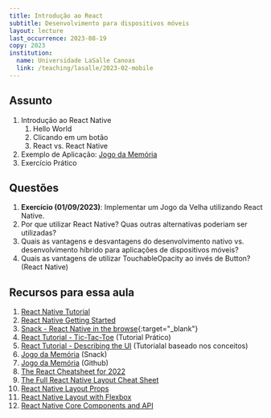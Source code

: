 ```yaml
---
title: Introdução ao React
subtitle: Desenvolvimento para dispositivos móveis
layout: lecture
last_occurrence: 2023-08-19
copy: 2023
institution:
  name: Universidade LaSalle Canoas
  link: /teaching/lasalle/2023-02-mobile
---
```


## Assunto

1. Introdução ao React Native
    1. Hello World
    2. Clicando em um botão
    3. React vs. React Native
2. Exemplo de Aplicação: [Jogo da Memória](https://snack.expo.dev/@rafasgj/memory-game)
3. Exercício Prático


## Questões

1. **Exercício (01/09/2023)**: Implementar um Jogo da Velha utilizando React Native. 
2. Por que utilizar React Native? Quas outras alternativas poderiam ser utilizadas?
3. Quais as vantagens e desvantagens do desenvolvimento nativo vs. desenvolvimento híbrido para aplicações de dispositivos móveis?
4. Quais as vantagens de utilizar TouchableOpacity ao invés de Button? (React Native)


## Recursos para essa aula

1. [React Native Tutorial](https://reactnative.dev/docs/tutorial)
2. [React Native Getting Started](https://reactnative.dev/docs/getting-started)
3. [Snack - React Native in the browse](https://snack.expo.dev){:target="\_blank"}
4. [React Tutorial - Tic-Tac-Toe](https://react.dev/learn/tutorial-tic-tac-toe) (Tutorial Prático)
5. [React Tutorial - Describing the UI](https://react.dev/learn/describing-the-ui) (Tutorialal baseado nos conceitos)
6. [Jogo da Memória](https://snack.expo.dev/@rafasgj/memory-game) (Snack)
7. [Jogo da Memória](https://github.com/rafasgj/react-native_memory-game) (Github)
8. [The React Cheatsheet for 2022](https://www.freecodecamp.org/news/the-react-cheatsheet/)
9. [The Full React Native Layout Cheat Sheet](https://medium.com/wix-engineering/the-full-react-native-layout-cheat-sheet-a4147802405c)
10. [React Native Layout Props](https://reactnative.dev/docs/layout-props)
11. [React Native Layout with Flexbox](https://reactnative.dev/docs/flexbox)
12. [React Native Core Components and API](https://reactnative.dev/docs/components-and-apis)
